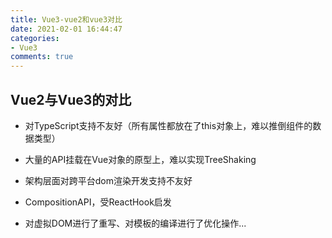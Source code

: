 ```yaml
---
title: Vue3-vue2和vue3对比
date: 2021-02-01 16:44:47
categories:
- Vue3
comments: true
---
```


## Vue2与Vue3的对比

+ 对TypeScript支持不友好（所有属性都放在了this对象上，难以推倒组件的数据类型）

+ 大量的API挂载在Vue对象的原型上，难以实现TreeShaking

+ 架构层面对跨平台dom渲染开发支持不友好

+ CompositionAPI，受ReactHook启发

+ 对虚拟DOM进行了重写、对模板的编译进行了优化操作...

  